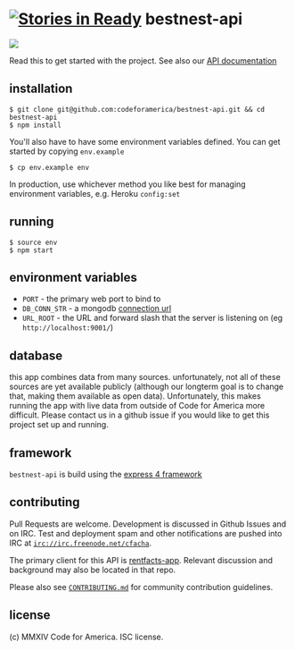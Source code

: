 [![Stories in Ready](https://badge.waffle.io/codeforamerica/bestnest-api.png?label=ready&title=Ready)](https://waffle.io/codeforamerica/bestnest-api)
bestnest-api
===========
[![](https://circleci.com/gh/codeforamerica/bestnest-api.png?circle-token=3647f81cd149934af68d54958fa1f4d242de64c4)](https://circleci.com/gh/codeforamerica/bestnest-api)

Read this to get started with the project. See also our [API documentation](https://github.com/codeforamerica/bestnest-api/wiki)

## installation

```console
$ git clone git@github.com:codeforamerica/bestnest-api.git && cd bestnest-api
$ npm install
```
You'll also have to have some environment variables defined. You can get started by
copying `env.example`
```console
$ cp env.example env
```
In production, use whichever method you like best for managing environment variables,
e.g. Heroku `config:set`


## running

```console
$ source env
$ npm start
```

## environment variables

- `PORT` - the primary web port to bind to
- `DB_CONN_STR` - a mongodb [connection url](http://docs.mongodb.org/manual/reference/connection-string/)
- `URL_ROOT` - the URL and forward slash that the server is listening on (eg `http://localhost:9001/`)


## database

this app combines data from many sources. unfortunately, not all of these sources
are yet available publicly (although our longterm goal is to change that, making
them available as open data). Unfortunately, this makes running the app with live
data from outside of Code for America more difficult. Please contact us in a github
issue if you would like to get this project set up and running.


## framework

`bestnest-api` is build using the
[express 4 framework](https://www.npmjs.org/package/express)


## contributing

Pull Requests are welcome. Development is discussed in Github Issues and on IRC.
Test and deployment spam and other notifications are pushed into IRC at
[`irc://irc.freenode.net/cfacha`](https://webchat.freenode.net/?channels=cfacha).

The primary client for this API is [rentfacts-app](https://github.com/codeforamerica/bestnest-app).
Relevant discussion and background may also be located in that repo.

Please also see [`CONTRIBUTING.md`](https://github.com/codeforamerica/bestnest-api/blob/master/CONTRIBUTING.md)
for community contribution guidelines.


## license

(c) MMXIV Code for America. ISC license.
